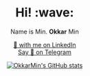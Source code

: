 <h1 align="center"> Hi! :wave:</h1>

<p align="center">Name is Min. <b>Okkar</b> Min</p>

<p align="center">
  <a href="https://okkar.tk/linkedin">🤝 with me on LinkedIn</a></br>
  <a href="https://okkar.tk/linkedin">Say 👋 on Telegram</a>
 </p>

<p align="center">
  <a href="https://github.com/OkkarMin"><img src="https://github-readme-stats.vercel.app/api?username=OkkarMin&hide_border=true&show_icons=true&theme=ayu-mirage" alt="OkkarMin's GitHub stats"></a>
</p>
